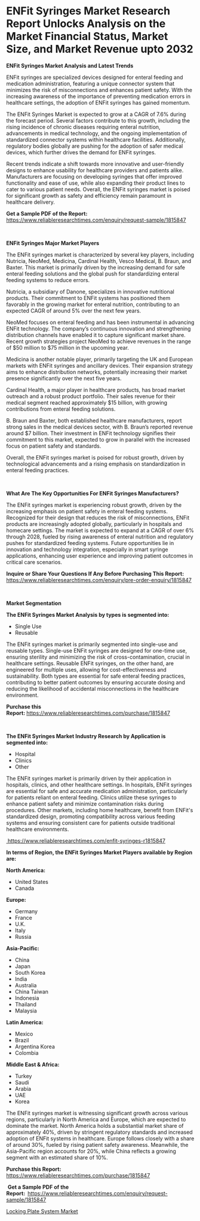 <p><h1>ENFit Syringes Market Research Report Unlocks Analysis on the Market Financial Status, Market Size, and Market Revenue upto 2032</h1></p><p><strong>ENFit Syringes Market Analysis and Latest Trends</strong></p>
<p><p>ENFit syringes are specialized devices designed for enteral feeding and medication administration, featuring a unique connector system that minimizes the risk of misconnections and enhances patient safety. With the increasing awareness of the importance of preventing medication errors in healthcare settings, the adoption of ENFit syringes has gained momentum. </p><p>The ENFit Syringes Market is expected to grow at a CAGR of 7.6% during the forecast period. Several factors contribute to this growth, including the rising incidence of chronic diseases requiring enteral nutrition, advancements in medical technology, and the ongoing implementation of standardized connector systems within healthcare facilities. Additionally, regulatory bodies globally are pushing for the adoption of safer medical devices, which further drives the demand for ENFit syringes.</p><p>Recent trends indicate a shift towards more innovative and user-friendly designs to enhance usability for healthcare providers and patients alike. Manufacturers are focusing on developing syringes that offer improved functionality and ease of use, while also expanding their product lines to cater to various patient needs. Overall, the ENFit syringes market is poised for significant growth as safety and efficiency remain paramount in healthcare delivery.</p></p>
<p><strong>Get a Sample PDF of the Report:&nbsp;</strong> <a href="https://www.reliableresearchtimes.com/enquiry/request-sample/1815847?utm_campaign=2275&utm_medium=2&utm_source=Github&utm_content=ia&utm_term=03032025&utm_id=enfit-syringes">https://www.reliableresearchtimes.com/enquiry/request-sample/1815847</a></p>
<p>&nbsp;</p>
<p><strong>ENFit Syringes Major Market Players</strong></p>
<p><p>The ENFit syringes market is characterized by several key players, including Nutricia, NeoMed, Medicina, Cardinal Health, Vesco Medical, B. Braun, and Baxter. This market is primarily driven by the increasing demand for safe enteral feeding solutions and the global push for standardizing enteral feeding systems to reduce errors.</p><p>Nutricia, a subsidiary of Danone, specializes in innovative nutritional products. Their commitment to ENFit systems has positioned them favorably in the growing market for enteral nutrition, contributing to an expected CAGR of around 5% over the next few years. </p><p>NeoMed focuses on enteral feeding and has been instrumental in advancing ENFit technology. The company’s continuous innovation and strengthening distribution channels have enabled it to capture significant market share. Recent growth strategies project NeoMed to achieve revenues in the range of $50 million to $75 million in the upcoming year.</p><p>Medicina is another notable player, primarily targeting the UK and European markets with ENFit syringes and ancillary devices. Their expansion strategy aims to enhance distribution networks, potentially increasing their market presence significantly over the next five years.</p><p>Cardinal Health, a major player in healthcare products, has broad market outreach and a robust product portfolio. Their sales revenue for their medical segment reached approximately $15 billion, with growing contributions from enteral feeding solutions.</p><p>B. Braun and Baxter, both established healthcare manufacturers, report strong sales in the medical devices sector, with B. Braun’s reported revenue around $7 billion. Their investment in ENFit technology signifies their commitment to this market, expected to grow in parallel with the increased focus on patient safety and standards.</p><p>Overall, the ENFit syringes market is poised for robust growth, driven by technological advancements and a rising emphasis on standardization in enteral feeding practices.</p></p>
<p>&nbsp;</p>
<p><strong>What Are The Key Opportunities For ENFit Syringes Manufacturers?</strong></p>
<p><p>The ENFit syringes market is experiencing robust growth, driven by the increasing emphasis on patient safety in enteral feeding systems. Recognized for their design that reduces the risk of misconnections, ENFit products are increasingly adopted globally, particularly in hospitals and homecare settings. The market is expected to expand at a CAGR of over 6% through 2028, fueled by rising awareness of enteral nutrition and regulatory pushes for standardized feeding systems. Future opportunities lie in innovation and technology integration, especially in smart syringe applications, enhancing user experience and improving patient outcomes in critical care scenarios.</p></p>
<p><strong>Inquire or Share Your Questions If Any Before Purchasing This Report:</strong> <a href="https://www.reliableresearchtimes.com/enquiry/pre-order-enquiry/1815847?utm_campaign=2275&utm_medium=2&utm_source=Github&utm_content=ia&utm_term=03032025&utm_id=enfit-syringes">https://www.reliableresearchtimes.com/enquiry/pre-order-enquiry/1815847</a></p>
<p>&nbsp;</p>
<p><strong>Market Segmentation</strong></p>
<p><strong>The ENFit Syringes Market Analysis by types is segmented into:</strong></p>
<p><ul><li>Single Use</li><li>Reusable</li></ul></p>
<p><p>The ENFit syringes market is primarily segmented into single-use and reusable types. Single-use ENFit syringes are designed for one-time use, ensuring sterility and minimizing the risk of cross-contamination, crucial in healthcare settings. Reusable ENFit syringes, on the other hand, are engineered for multiple uses, allowing for cost-effectiveness and sustainability. Both types are essential for safe enteral feeding practices, contributing to better patient outcomes by ensuring accurate dosing and reducing the likelihood of accidental misconnections in the healthcare environment.</p></p>
<p><strong>Purchase this Report:&nbsp;</strong><a href="https://www.reliableresearchtimes.com/purchase/1815847?utm_campaign=2275&utm_medium=2&utm_source=Github&utm_content=ia&utm_term=03032025&utm_id=enfit-syringes">https://www.reliableresearchtimes.com/purchase/1815847</a></p>
<p>&nbsp;</p>
<p><strong>The ENFit Syringes Market Industry Research by Application is segmented into:</strong></p>
<p><ul><li>Hospital</li><li>Clinics</li><li>Other</li></ul></p>
<p><p>The ENFit syringes market is primarily driven by their application in hospitals, clinics, and other healthcare settings. In hospitals, ENFit syringes are essential for safe and accurate medication administration, particularly for patients reliant on enteral feeding. Clinics utilize these syringes to enhance patient safety and minimize contamination risks during procedures. Other markets, including home healthcare, benefit from ENFit's standardized design, promoting compatibility across various feeding systems and ensuring consistent care for patients outside traditional healthcare environments.</p></p>
<p><a href="https://www.reliableresearchtimes.com/enfit-syringes-r1815847?utm_campaign=2275&utm_medium=2&utm_source=Github&utm_content=ia&utm_term=03032025&utm_id=enfit-syringes">&nbsp;https://www.reliableresearchtimes.com/enfit-syringes-r1815847</a></p>
<p><strong>In terms of Region, the ENFit Syringes Market Players available by Region are:</strong></p>
<p>
    <p> <strong> North America: </strong>
        <ul>
            <li>United States</li>
            <li>Canada</li>
        </ul>
        </p> 
    <p> <strong> Europe: </strong>
        <ul>
            <li>Germany</li>
            <li>France</li>
            <li>U.K.</li>
            <li>Italy</li>
            <li>Russia</li>
        </ul>
        </p> 
    <p> <strong> Asia-Pacific: </strong>
        <ul>
            <li>China</li>
            <li>Japan</li>
            <li>South Korea</li>
            <li>India</li>
            <li>Australia</li>
            <li>China Taiwan</li>
            <li>Indonesia</li>
            <li>Thailand</li>
            <li>Malaysia</li>
        </ul>
        </p> 
    <p> <strong> Latin America: </strong>
        <ul>
            <li>Mexico</li>
            <li>Brazil</li>
            <li>Argentina Korea</li>
            <li>Colombia</li>
        </ul>
        </p> 
    <p> <strong> Middle East & Africa: </strong>
        <ul>
            <li>Turkey</li>
            <li>Saudi</li>
            <li>Arabia</li>
            <li>UAE</li>
            <li>Korea</li>
        </ul>
    </p>
    </p>
<p><p>The ENFit syringes market is witnessing significant growth across various regions, particularly in North America and Europe, which are expected to dominate the market. North America holds a substantial market share of approximately 40%, driven by stringent regulatory standards and increased adoption of ENFit systems in healthcare. Europe follows closely with a share of around 30%, fueled by rising patient safety awareness. Meanwhile, the Asia-Pacific region accounts for 20%, while China reflects a growing segment with an estimated share of 10%.</p></p>
<p><strong>Purchase this Report: </strong><a href="https://www.reliableresearchtimes.com/purchase/1815847?utm_campaign=2275&utm_medium=2&utm_source=Github&utm_content=ia&utm_term=03032025&utm_id=enfit-syringes">https://www.reliableresearchtimes.com/purchase/1815847</a></p>
<p>&nbsp;<strong>Get a Sample PDF of the Report:&nbsp;&nbsp;</strong><a href="https://www.reliableresearchtimes.com/enquiry/request-sample/1815847?utm_campaign=2275&utm_medium=2&utm_source=Github&utm_content=ia&utm_term=03032025&utm_id=enfit-syringes">https://www.reliableresearchtimes.com/enquiry/request-sample/1815847</a></p>
<p><strong></strong></p>
<p><p><a href="https://github.com/DianaWilson796/Market-Research-Report-List-1/blob/main/locking-plate-system-market.md?utm_campaign=2275&utm_medium=2&utm_source=Github&utm_content=ia&utm_term=03032025&utm_id=enfit-syringes">Locking Plate System Market</a></p></p>